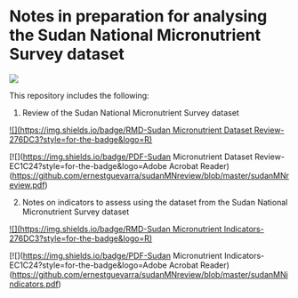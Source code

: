 # Notes in preparation for analysing the Sudan National Micronutrient Survey dataset

<!-- badges: start -->
[![](https://img.shields.io/badge/version-v0.2.1-orange)](https://github.com/ernestguevarra/sudanMNreview/tree/v0.2.1)
<!-- badges: end -->

This repository includes the following:

1. Review of the Sudan National Micronutrient Survey dataset 

[![](https://img.shields.io/badge/RMD-Sudan Micronutrient Dataset Review-276DC3?style=for-the-badge&logo=R)](https://github.com/ernestguevarra/sudanMNreview/blob/master/sudanMNreview.Rmd)

[![](https://img.shields.io/badge/PDF-Sudan Micronutrient Dataset Review-EC1C24?style=for-the-badge&logo=Adobe Acrobat Reader)(https://github.com/ernestguevarra/sudanMNreview/blob/master/sudanMNreview.pdf)

2. Notes on indicators to assess using the dataset from the Sudan National Micronutrient Survey dataset 

[![](https://img.shields.io/badge/RMD-Sudan Micronutrient Indicators-276DC3?style=for-the-badge&logo=R)](https://github.com/ernestguevarra/sudanMNreview/blob/master/sudanMNindicators.Rmd) 

[![](https://img.shields.io/badge/PDF-Sudan Micronutrient Indicators-EC1C24?style=for-the-badge&logo=Adobe Acrobat Reader)(https://github.com/ernestguevarra/sudanMNreview/blob/master/sudanMNindicators.pdf)